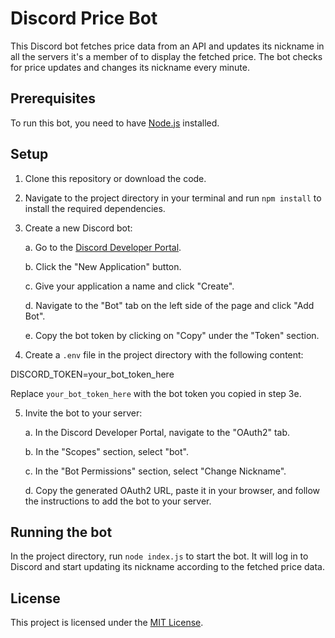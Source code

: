 # Discord Price Bot

This Discord bot fetches price data from an API and updates its nickname in all the servers it's a member of to display the fetched price. The bot checks for price updates and changes its nickname every minute.

## Prerequisites

To run this bot, you need to have [Node.js](https://nodejs.org/en/) installed.

## Setup

1. Clone this repository or download the code.

2. Navigate to the project directory in your terminal and run `npm install` to install the required dependencies.

3. Create a new Discord bot:

   a. Go to the [Discord Developer Portal](https://discord.com/developers/applications).

   b. Click the "New Application" button.

   c. Give your application a name and click "Create".

   d. Navigate to the "Bot" tab on the left side of the page and click "Add Bot".

   e. Copy the bot token by clicking on "Copy" under the "Token" section.

4. Create a `.env` file in the project directory with the following content:

DISCORD_TOKEN=your_bot_token_here

Replace `your_bot_token_here` with the bot token you copied in step 3e.

5. Invite the bot to your server:

   a. In the Discord Developer Portal, navigate to the "OAuth2" tab.

   b. In the "Scopes" section, select "bot".

   c. In the "Bot Permissions" section, select "Change Nickname".

   d. Copy the generated OAuth2 URL, paste it in your browser, and follow the instructions to add the bot to your server.

## Running the bot

In the project directory, run `node index.js` to start the bot. It will log in to Discord and start updating its nickname according to the fetched price data.

## License

This project is licensed under the [MIT License](LICENSE).
